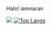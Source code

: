 Halo! iamnaran 

![](https://github-readme-stats.vercel.app/api?username=iamnaran&show_icons=true&theme=synthwave)
[![Top Langs](https://github-readme-stats.vercel.app/api/top-langs/?username=iamnaran&layout=compact)](https://github.com/anuraghazra/github-readme-stats)
